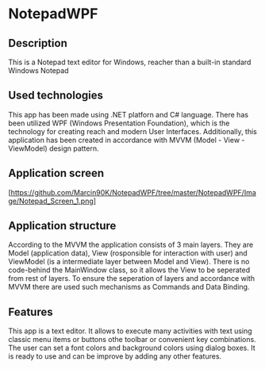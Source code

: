 # NotepadWPF

## Description 
This is a Notepad text editor for Windows, reacher than a built-in standard Windows Notepad

## Used technologies
This app has been made using .NET platforn and C# language. There has been utilized WPF (Windows Presentation Foundation), which is the technology for creating reach and modern User Interfaces.
Additionally, this application has been created in accordance with MVVM (Model - View - ViewModel) design pattern.

## Application screen
[https://github.com/Marcin90K/NotepadWPF/tree/master/NotepadWPF/Image/Notepad_Screen_1.png]

## Application structure
According to the MVVM the application consists of 3 main layers. They are Model (application data), View (rosponsible for interaction with user) and ViewModel (is a intermediate layer between Model and View). 
There is no code-behind the MainWindow class, so it allows the View to be seperated from rest of layers. To ensure the seperation of layers and accordance with MVVM there are used such mechanisms as Commands and Data Binding.

## Features
This app is a text editor. It allows to execute many activities with text using classic menu items or buttons othe toolbar or convenient key combinations. The user can set a font colors and background colors using dialog boxes.
It is ready to use and can be improve by adding any other features.





